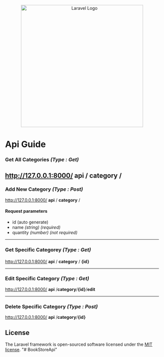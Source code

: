 <p align="center"><a href="https://laravel.com" target="_blank"><img src="https://raw.githubusercontent.com/laravel/art/master/logo-lockup/5%20SVG/2%20CMYK/1%20Full%20Color/laravel-logolockup-cmyk-red.svg" width="400" alt="Laravel Logo"></a></p>

# Api Guide
### Get All Categories *(Type : Get)*

  http://127.0.0.1:8000/ **api** / **category** /
  ---
  
 ### Add New Category *(Type : Post)*
  http://127.0.0.1:8000/ **api** / **category** /
  
  #### Request parameters 
  - id (auto generate)
  - name *(string)* *(required)*
  - quantity *(number)* *(not required)*
  ---
  ### Get Specific Categorey  *(Type : Get)*
  
  #### 
  http://127.0.0.1:8000/ **api** / **category** / **{id}**
  
---

### Edit Specific Category *(Type : Get)*
  http://127.0.0.1:8000/ **api** /**category**/**{id}**/**edit**
  
  ---
### Delete Specific Category *(Type  :  Post)*
 http://127.0.0.1:8000/ **api** /**category**/**{id}**
 

## License

The Laravel framework is open-sourced software licensed under the [MIT license](https://opensource.org/licenses/MIT).
"# BookStoreApi" 
